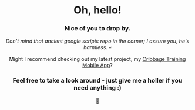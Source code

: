 <div align="center">

# Oh, hello!

### Nice of you to drop by. 
*Don't mind that ancient google scripts repo in the corner; I assure you, he's harmless.* 💀
  
Might I recommend checking out my latest project, my [Cribbage Training Mobile App](https://github.com/blingusblongus/cribbage-trainer-solo-project)?

### Feel free to take a look around - just give me a holler if you need anything :)
  🖖
 
  <!--
</div>

<details>
  <summary>Insert Your Title Here </summary><p></p>
<p></p><pre>
  * Item One
  * Item Two
  * Item Three
  * Item Four
  <p></p>
</pre></details>
-->
  
<!--
**blingusblongus/blingusblongus** is a ✨ _special_ ✨ repository because its `README.md` (this file) appears on your GitHub profile.

Here are some ideas to get you started:

- 🔭 I’m currently working on ...
- 🌱 I’m currently learning ...
- 👯 I’m looking to collaborate on ...
- 🤔 I’m looking for help with ...
- 💬 Ask me about ...
- 📫 How to reach me: ...
- 😄 Pronouns: ...
- ⚡ Fun fact: ...
-->
